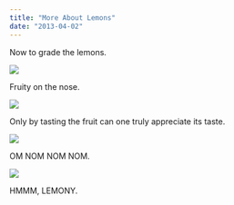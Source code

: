 ```yaml
---
title: "More About Lemons"
date: "2013-04-02"
---
```


Now to grade the lemons.

![](images/tumblr_inline_mklb3iRq3O1qz4rgp.jpg)

Fruity on the nose.

![](images/tumblr_inline_mklb55i7HS1qz4rgp.jpg)

Only by tasting the fruit can one truly appreciate its taste.

![](images/tumblr_inline_mklb9taL8g1qz4rgp.jpg)

OM NOM NOM NOM.

![](images/tumblr_inline_mklbc26lcP1qz4rgp.jpg)

HMMM, LEMONY.
